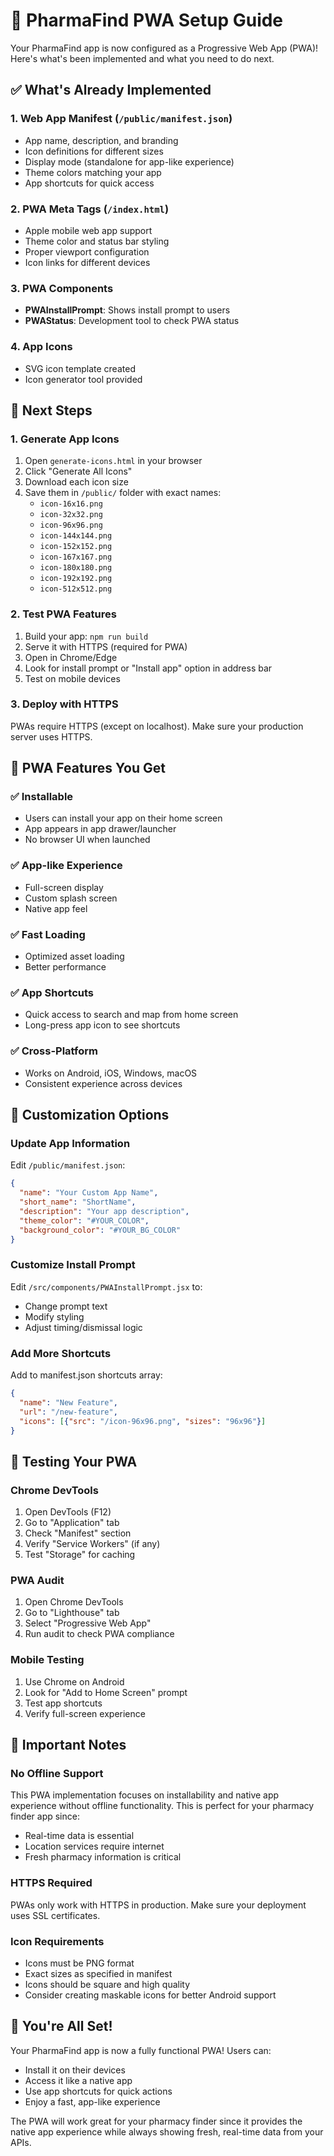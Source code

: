 # 🏥 PharmaFind PWA Setup Guide

Your PharmaFind app is now configured as a Progressive Web App (PWA)! Here's what's been implemented and what you need to do next.

## ✅ What's Already Implemented

### 1. Web App Manifest (`/public/manifest.json`)
- App name, description, and branding
- Icon definitions for different sizes
- Display mode (standalone for app-like experience)
- Theme colors matching your app
- App shortcuts for quick access

### 2. PWA Meta Tags (`/index.html`)
- Apple mobile web app support
- Theme color and status bar styling
- Proper viewport configuration
- Icon links for different devices

### 3. PWA Components
- **PWAInstallPrompt**: Shows install prompt to users
- **PWAStatus**: Development tool to check PWA status

### 4. App Icons
- SVG icon template created
- Icon generator tool provided

## 🚀 Next Steps

### 1. Generate App Icons
1. Open `generate-icons.html` in your browser
2. Click "Generate All Icons"
3. Download each icon size
4. Save them in `/public/` folder with exact names:
   - `icon-16x16.png`
   - `icon-32x32.png`
   - `icon-96x96.png`
   - `icon-144x144.png`
   - `icon-152x152.png`
   - `icon-167x167.png`
   - `icon-180x180.png`
   - `icon-192x192.png`
   - `icon-512x512.png`

### 2. Test PWA Features
1. Build your app: `npm run build`
2. Serve it with HTTPS (required for PWA)
3. Open in Chrome/Edge
4. Look for install prompt or "Install app" option in address bar
5. Test on mobile devices

### 3. Deploy with HTTPS
PWAs require HTTPS (except on localhost). Make sure your production server uses HTTPS.

## 🎯 PWA Features You Get

### ✅ Installable
- Users can install your app on their home screen
- App appears in app drawer/launcher
- No browser UI when launched

### ✅ App-like Experience
- Full-screen display
- Custom splash screen
- Native app feel

### ✅ Fast Loading
- Optimized asset loading
- Better performance

### ✅ App Shortcuts
- Quick access to search and map from home screen
- Long-press app icon to see shortcuts

### ✅ Cross-Platform
- Works on Android, iOS, Windows, macOS
- Consistent experience across devices

## 🔧 Customization Options

### Update App Information
Edit `/public/manifest.json`:
```json
{
  "name": "Your Custom App Name",
  "short_name": "ShortName",
  "description": "Your app description",
  "theme_color": "#YOUR_COLOR",
  "background_color": "#YOUR_BG_COLOR"
}
```

### Customize Install Prompt
Edit `/src/components/PWAInstallPrompt.jsx` to:
- Change prompt text
- Modify styling
- Adjust timing/dismissal logic

### Add More Shortcuts
Add to manifest.json shortcuts array:
```json
{
  "name": "New Feature",
  "url": "/new-feature",
  "icons": [{"src": "/icon-96x96.png", "sizes": "96x96"}]
}
```

## 🧪 Testing Your PWA

### Chrome DevTools
1. Open DevTools (F12)
2. Go to "Application" tab
3. Check "Manifest" section
4. Verify "Service Workers" (if any)
5. Test "Storage" for caching

### PWA Audit
1. Open Chrome DevTools
2. Go to "Lighthouse" tab
3. Select "Progressive Web App"
4. Run audit to check PWA compliance

### Mobile Testing
1. Use Chrome on Android
2. Look for "Add to Home Screen" prompt
3. Test app shortcuts
4. Verify full-screen experience

## 🚨 Important Notes

### No Offline Support
This PWA implementation focuses on installability and native app experience without offline functionality. This is perfect for your pharmacy finder app since:
- Real-time data is essential
- Location services require internet
- Fresh pharmacy information is critical

### HTTPS Required
PWAs only work with HTTPS in production. Make sure your deployment uses SSL certificates.

### Icon Requirements
- Icons must be PNG format
- Exact sizes as specified in manifest
- Icons should be square and high quality
- Consider creating maskable icons for better Android support

## 🎉 You're All Set!

Your PharmaFind app is now a fully functional PWA! Users can:
- Install it on their devices
- Access it like a native app
- Use app shortcuts for quick actions
- Enjoy a fast, app-like experience

The PWA will work great for your pharmacy finder since it provides the native app experience while always showing fresh, real-time data from your APIs.






